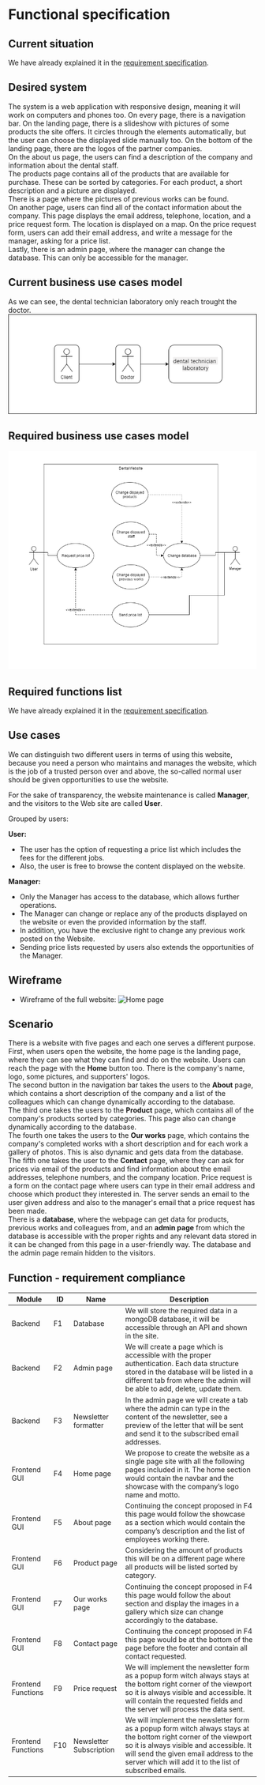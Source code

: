 # Functional specification 
## Current situation
We have already explained it in the [requirement specification](Requirement%20specification.md#current-situation).
## Desired system 
The system is a web application with responsive design, meaning it will work on computers and phones too. On every page, there is a navigation bar. On the landing page, there is a slideshow with pictures of some products the site offers. It circles through the elements automatically, but the user can choose the displayed slide manually too. On the bottom of the landing page, there are the logos of the partner companies.  
On the about us page, the users can find a description of the company and information about the dental staff.  
The products page contains all of the products that are available for purchase. These can be sorted by categories. For each product, a short description and a picture are displayed.  
There is a page where the pictures of previous works can be found.  
On another page, users can find all of the contact information about the company. This page displays the email address, telephone, location, and a price request form. The location is displayed on a map. On the price request form, users can add their email address, and write a message for the manager, asking for a price list.  
Lastly, there is an admin page, where the manager can change the database. This can only be accessible for the manager.  
## Current business use cases model
As we can see, the dental technician laboratory only reach trought the doctor.
![Current business use cases model](https://github.com/afplabor2019/asd123/blob/master/DentalWebsiteProject/Images/func_spec_CurrentBusinessModell.png)
## Required business use cases model 
![Required business use cases model UML](https://github.com/afplabor2019/asd123/blob/master/DentalWebsiteProject/Images/funcSpecRequiredUML.png)
## Required functions list
We have already explained it in the [requirement specification](Requirement%20specification.md#required-functions-list).
## Use cases
We can distinguish two different users in terms of using this website,
because you need a person who maintains and manages the website, which is the job of a trusted person over
and above, the so-called normal user should be given opportunities to use the website.

For the sake of transparency, the website maintenance is called <b>Manager</b>, and the visitors to the Web site are called <b>User</b>.

Grouped by users:

<b>User:</b>

<ul>
  <li>The user has the option of requesting a price list which includes the fees for the different jobs.</li>
  <li>Also, the user is free to browse the content displayed on the website.</li>
</ul>

<b>Manager:</b>

<ul>
<li>Only the Manager has access to the database, which allows further operations.</li>
<li>The Manager can change or replace any of the products displayed on the website or even the provided information by the staff.</li>
<li>In addition, you have the exclusive right to change any previous work posted on the Website.</li>
<li>Sending price lists requested by users also extends the opportunities of the Manager.</li>
</ul>

## Wireframe
+ Wireframe of the full website:
![Home page](https://github.com/afplabor2019/asd123/blob/master/DentalWebsiteProject/Images/wireframeOftheWebsite)
## Scenario
There is a website with five pages and each one serves a different purpose.  
First, when users open the website, the home page is the landing page, where they can see what they can find and do on the website. Users can reach the page with the <b>Home</b> button too. There is the company's name, logo, some pictures, and supporters' logos.  
The second button in the navigation bar takes the users to the <b>About</b> page, which contains a short description of the company and a list of the colleagues which can change dynamically according to the database.  
The third one takes the users to the <b>Product</b> page, which contains all of the company's products sorted by categories. This page also can change dynamically according to the database.  
The fourth one takes the users to the <b>Our works</b> page, which contains the company's completed works with a short description and for each work a gallery of photos. This is also dynamic and gets data from the database.  
The fifth one takes the user to the <b>Contact</b> page, where they can ask for prices via email of the products and find information about the email addresses, telephone numbers, and the company location. Price request is a form on the contact page where users can type in their email address and choose which product they interested in. The server sends an email to the user given address and also to the manager's email that a price request has been made.  
There is a <b>database</b>, where the webpage can get data for products, previous works and colleagues from, and an <b>admin page</b> from which the database is accessible with the proper rights and any relevant data stored in it can be changed from this page in a user-friendly way. The database and the admin page remain hidden to the visitors.  

## Function - requirement compliance
|    Module                  |    ID     |    Name                         |    Description                                                                                                                                                                                                                                                                   |
|----------------------------|-----------|---------------------------------|----------------------------------------------------------------------------------------------------------------------------------------------------------------------------------------------------------------------------------------------------------------------------------|
|    Backend                 |    F1     |    Database                     |    We will store   the required data in a mongoDB database, it will be accessible through an API   and shown in the site.                                                                                                                                                        |
|    Backend                 |    F2     |    Admin page                   |    We will create a   page which is accessible with the proper authentication. Each data structure   stored in the database will be listed in a different tab from where the admin   will be able to add, delete, update them.                                                   |
|    Backend                 |    F3     |    Newsletter   formatter       |    In the admin   page we will create a tab where the admin can type in the content of the   newsletter, see a preview of the letter that will be sent and send it to the   subscribed email addresses.                                                                          |
|    Frontend GUI            |    F4     |    Home page                    |    We propose to   create the website as a single page site with all the following pages included   in it. The home section would contain the navbar and the showcase with the   company’s logo name and motto.                                                                  |
|    Frontend GUI            |    F5     |    About page                   |    Continuing the   concept proposed in F4 this page would follow the showcase as a section which   would contain the company’s description and the list of employees working   there.                                                                                           |
|    Frontend GUI            |    F6     |    Product page                 |    Considering the amount   of products this will be on a different page where all products will be   listed sorted by category.                                                                                                                                                 |
|    Frontend GUI            |    F7     |    Our works page               |    Continuing the   concept proposed in F4 this page would follow the about section and display   the images in a gallery which size can change accordingly to the database.                                                                                                     |
|    Frontend GUI            |    F8     |    Contact page                 |    Continuing the   concept proposed in F4 this page would be at the bottom of the page before   the footer and contain all contact requested.                                                                                                                                   |
|    Frontend   Functions    |    F9     |    Price request                |    We will implement   the newsletter form as a popup form witch always stays at the bottom right   corner of the viewport so it is always visible and accessible. It will   contain the requested fields and the server will process the data sent.                             |
|    Frontend   Functions    |    F10    |    Newsletter   Subscription    |    We will implement   the newsletter form as a popup form witch always stays at the bottom right   corner of the viewport so it is always visible and accessible. It will send   the given email address to the server which will add it to the list of subscribed   emails.    |
